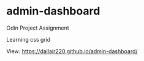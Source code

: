 # admin-dashboard
Odin Project Assignment

Learning css grid

View: https://dallair220.github.io/admin-dashboard/
